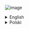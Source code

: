 ![image](https://github.com/user-attachments/assets/b91f4cc3-c11f-4f5e-aa60-7f954c3e5773)

<details>
<summary>English</summary>
  Setting up Your own MineCraf server in just a few steps is not that easy, it requires zero knowledge with this tutorial so just follow it easily.
  

  You need to have a dedicated hardware (computer) to run it, in most cases a simple `Raspberry PI` will be enough, but you can also get a dedicated
  VPS `Virtual Private Server` which you will access remotely. It is up to you, this tutorial doesn't cover which one to choose, but in this tutorial
  i will be hosting the server on a VPS that i got from `ovh.com`.

  Once you have a host on which you want to run the server, follow these steps below to get up and running - with the default settings.
  We will cover changes in future revisions and updates to this repo.

  1. Login to your host as `root`
  2. Create a new user which will run the server `adduser mcfugazi`
  3. Run `apt-get update && apt-get upgrade -y`
  4. Run `apt-get install screen -y`
  5. Change directory to `cd /home/mcfugazi`
  6. Download the installer: `wget https://github.com/invpe/MCFugazi/blob/main/Server/paper-install.sh`
  7. Set +X mode `chmod +x paper-install.sh`
  8. Run the installer `./paper-install.sh`
  9. After it completes, run `java --version` to see if java is installed.

  Next we have to change to the newly created user so follow:

  1. Switch to the user created in my case it is: `su mcfugazi`
  2. Your prompt will change to `mcfugazi@....:~$` that's good
  3. Download the initial starter script: `wget https://github.com/invpe/MCFugazi/blob/main/Server/start_server.sh`
  4. Enable +x `chmod +x start_server.sh`
  5. Run it `./start_server.sh`
  6. You will get EULA requirement to comply with, type `nano eula.txt`
  7. Using arrows, go down and replace `eula=false` to `eula=true` as below:

```
#By changing the setting below to TRUE you are indicating your agreement to our EULA (https://aka.ms/MinecraftEULA).
#Tue Aug 13 14:22:52 CEST 2024
eula=true
```
  8. Hit `CTRL+X`
  9. Confirm with `Y`
  10. Confirm filename with `enter`
  11. You will return to the shell again
  12. Start the server once more `./start_server.sh`
  13. The server will initialize stuff, once that is done, your server is UP and running :)

Optionally, if you want to keep your server up and running after you logoff from the server, follow these points:

  1. Type `stop` in the minecraft server console, it will quit
  2. Download `wget https://github.com/invpe/MCFugazi/blob/main/Server/start_server_background.sh`
  3. Run `chmod +x start_server_background.sh`
  4. Execute `./start_server_background.sh` your server is now running in the background
```
mcfugazi@mcserver:~$ ./start_server_background.sh 
'screen' is already installed.
Starting Minecraft server in a screen session...
Minecraft server started in a detached screen session named 'minecraft_server'.
You can reattach to this session using: screen -r minecraft_server
```

  5. You can return to the MC server console with a simple `screen -r minecraft_server`

Important: The server runs in default settings, be advised that it is ok to play but might be risky if not secured properly!
     
</details>


<details>
<summary>Polski</summary>
</details>
